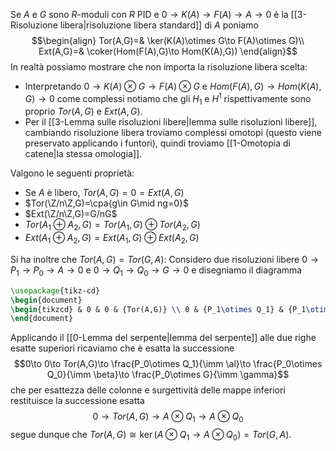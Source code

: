 Se $A$ e $G$ sono $R$-moduli con $R$ PID e $0\to K(A)\to F(A)\to A\to 0$ è la [[3-Risoluzione libera|risoluzione libera standard]] di $A$ poniamo$$\begin{align}
Tor(A,G)=& \ker(K(A)\otimes G\to F(A)\otimes G)\\
Ext(A,G)=& \coker(Hom(F(A),G)\to Hom(K(A),G))
\end{align}$$In realtà possiamo mostrare che non importa la risoluzione libera scelta:
- Interpretando $0\to K(A)\otimes G\to F(A)\otimes G$ e $Hom(F(A),G)\to Hom(K(A),G)\to 0$ come complessi notiamo che gli $H_1$ e $H^1$ rispettivamente sono proprio $Tor(A,G)$ e $Ext(A,G)$.
- Per il [[3-Lemma sulle risoluzioni libere|lemma sulle risoluzioni libere]], cambiando risoluzione libera troviamo complessi omotopi (questo viene preservato applicando i funtori), quindi troviamo [[1-Omotopia di catene|la stessa omologia]].

Valgono le seguenti proprietà:
- Se $A$ è libero, $Tor(A,G)=0=Ext(A,G)$
- $Tor(\Z/n\Z,G)=\cpa{g\in G\mid ng=0}$
- $Ext(\Z/n\Z,G)=G/nG$
- $Tor(A_1\oplus A_2,G)=Tor(A_1,G)\oplus Tor(A_2,G)$
- $Ext(A_1\oplus A_2,G)=Ext(A_1,G)\oplus Ext(A_2,G)$

Si ha inoltre che $Tor(A,G)=Tor(G,A)$:
Considero due risoluzioni libere $0\to P_1\to P_0\to A\to0$ e $0\to Q_1\to Q_0\to G\to 0$ e disegniamo il diagramma

```tikz 
\usepackage{tikz-cd} 
\begin{document} 
\begin{tikzcd} & 0 & 0 & {Tor(A,G)} \\ 0 & {P_1\otimes Q_1} & {P_1\otimes Q_0} & {P_1\otimes G} & 0 \\ 0 & {P_0\otimes Q_1} & {P_0\otimes Q_0} & {P_0\otimes G} & 0 \\ {Tor(G,A)} & {A\otimes Q_1} & {A\otimes Q_0} & {A\otimes G} & 0 \\ & 0 & 0 & 0 \arrow[from=2-1, to=2-2] \arrow[from=2-2, to=2-3] \arrow[from=2-3, to=2-4] \arrow[from=2-4, to=2-5] \arrow[from=1-2, to=2-2] \arrow[from=1-3, to=2-3] \arrow[from=3-1, to=3-2] \arrow[from=3-4, to=3-5] \arrow[from=3-3, to=3-4] \arrow[from=3-2, to=3-3] \arrow["\alpha", from=2-2, to=3-2] \arrow["\beta", from=2-3, to=3-3] \arrow["\gamma", from=2-4, to=3-4] \arrow[from=1-4, to=2-4] \arrow["{\gamma'}", from=3-4, to=4-4] \arrow["{\beta'}", from=3-3, to=4-3] \arrow["{\alpha'}", from=3-2, to=4-2] \arrow[from=4-2, to=5-2] \arrow[from=4-3, to=5-3] \arrow[from=4-1, to=4-2] \arrow[from=4-2, to=4-3] \arrow[from=4-3, to=4-4] \arrow[from=4-4, to=5-4] \arrow[from=4-4, to=4-5] \end{tikzcd}
\end{document}
```

Applicando il [[0-Lemma del serpente|lemma del serpente]] alle due righe esatte superiori ricaviamo che è esatta la successione$$0\to 0\to Tor(A,G)\to \frac{P_0\otimes Q_1}{\imm \al}\to \frac{P_0\otimes Q_0}{\imm \beta}\to \frac{P_0\otimes G}{\imm \gamma}$$che per esattezza delle colonne e surgettività delle mappe inferiori restituisce la successione esatta$$0\to Tor(A,G)\to A\otimes Q_1\to A\otimes Q_0$$segue dunque che $Tor(A,G)\cong \ker(A\otimes Q_1\to A\otimes Q_0)=Tor(G,A)$.